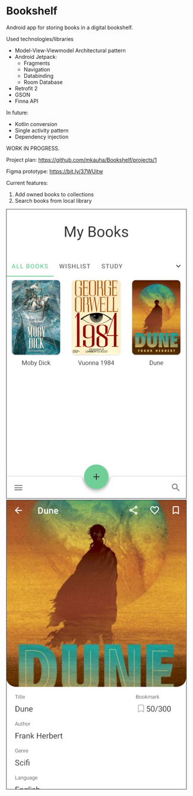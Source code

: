 # Bookshelf
Android app for storing books in a digital bookshelf. 

Used technologies/libraries
- Model-View-Viewmodel Architectural pattern
- Android Jetpack: 
  - Fragments
  - Navigation
  - Databinding
  - Room Database
- Retrofit 2
- GSON
- Finna API

In future:
- Kotlin conversion
- Single activity pattern
- Dependency injection
 


WORK IN PROGRESS.

Project plan: https://github.com/mkauha/Bookshelf/projects/1

Figma prototype: https://bit.ly/37WUitw

Current features:
1. Add owned books to collections
2. Search books from local library

![](https://raw.githubusercontent.com/mkauha/Bookshelf/master/images/mybooks-1.png)
![](https://raw.githubusercontent.com/mkauha/Bookshelf/master/images/details-1.png)




